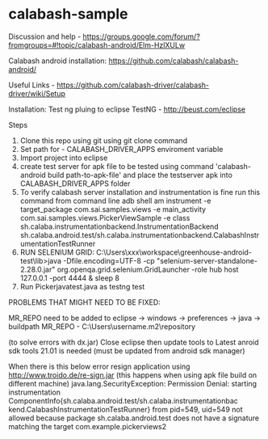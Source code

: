 calabash-sample
===============

Discussion and help - https://groups.google.com/forum/?fromgroups=#!topic/calabash-android/Elm-HzlXULw

Calabash android installation:
https://github.com/calabash/calabash-android/

Useful Links -
https://github.com/calabash-driver/calabash-driver/wiki/Setup

Installation: 
Test ng pluing to eclipse
TestNG - http://beust.com/eclipse


Steps

1) Clone this repo using git using git clone command
2) Set path for - CALABASH_DRIVER_APPS enviroment variable
3) Import project into eclipse
4) create test server for apk file to be tested using command 'calabash-android build path-to-apk-file'
and place the testserver apk into CALABASH_DRIVER_APPS folder
5) To verify calabash server installation and instrumentation is fine run this command from command line 
adb shell am instrument -e target_package com.sai.samples.views -e main_activity com.sai.samples.views.PickerViewSample -e class sh.calaba.instrumentationbackend.InstrumentationBackend sh.calaba.android.test/sh.calaba.instrumentationbackend.CalabashInstrumentationTestRunner 
6) RUN SELENIUM GRID:
C:\Users\xxx\workspace\greenhouse-android-test\lib>java -Dfile.encoding=UTF-8 -cp "selenium-server-standalone-2.28.0.jar" org.openqa.grid.selenium.GridLauncher -role hub host 127.0.0.1 -port 4444 & sleep 8
7) Run Pickerjavatest.java as testng test

PROBLEMS THAT MIGHT NEED TO BE FIXED:

MR_REPO need to be added to eclipse -> windows -> preferences -> java -> buildpath
MR_REPO - C:\Users\username\.m2\repository

(to solve errors with dx.jar)
Close eclipse then update tools to Latest anroid sdk tools 21.01 is needed (must be updated from android sdk manager)

When there is this below error resign application using http://www.troido.de/re-sign.jar (this happens when using apk file build on different machine)
java.lang.SecurityException: Permission Denial: starting instrumentation ComponentInfo{sh.calaba.android.test/sh.calaba.instrumentationbac
kend.CalabashInstrumentationTestRunner} from pid=549, uid=549 not allowed because package sh.calaba.android.test does not have a signature
 matching the target com.example.pickerviews2
